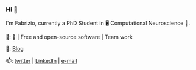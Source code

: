 ### Hi 👋

I'm Fabrizio, currently a PhD Student in 🖥️ Computational Neuroscience 🧠.

🧡: 🐍 | Free and open-source software | Team work

📝: [Blog](https://fabridamicelli.github.io/blog/)

📫: [twitter](https://twitter.com/fabridamicelli) | [LinkedIn](https://www.linkedin.com/in/fabridamicelli) | [e-mail](mailto:fabridamicelli@gmail.com)

<!--
**fabridamicelli/fabridamicelli** is a ✨ _special_ ✨ repository because its `README.md` (this file) appears on your GitHub profile.

Here are some ideas to get you started:

- 🔭 I’m currently working on ...
- 🌱 I’m currently learning ...
- 👯 I’m looking to collaborate on ...
- 🤔 I’m looking for help with ...
- 💬 Ask me about ...
- 📫 How to reach me: ...
- 😄 Pronouns: ...
- ⚡ Fun fact: ...
-->
